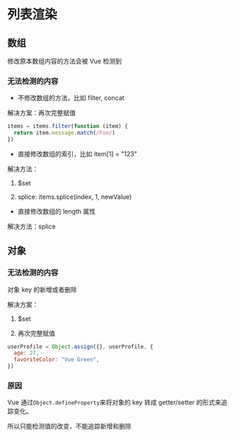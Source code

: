 # 列表渲染

## 数组

修改原本数组内容的方法会被 Vue 检测到

### 无法检测的内容

- 不修改数组的方法，比如 filter, concat

解决方案：再次完整赋值

```js
items = items.filter(function (item) {
  return item.message.match(/Foo/)
})
```

- 直接修改数组的索引，比如 item[1] = "123"

解决方法：

1.  \$set

2.  splice: items.splice(index, 1, newValue)

- 直接修改数组的 length 属性

解决方法：splice

## 对象

### 无法检测的内容

对象 key 的新增或者删除

解决方案：

1.  \$set

2.  再次完整赋值

```js
userProfile = Object.assign({}, userProfile, {
  age: 27,
  favoriteColor: "Vue Green",
})
```

### 原因

Vue 通过`Object.defineProperty`来将对象的 key 转成 getter/setter 的形式来追踪变化。

所以只能检测值的改变，不能追踪新增和删除
